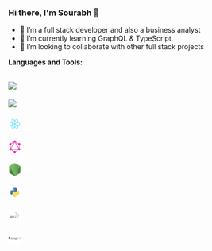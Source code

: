 ### Hi there, I'm Sourabh 👋

- 🔭 I’m a full stack developer and also a business analyst
- 🌱 I’m currently learning GraphQL & TypeScript
- 👯 I’m looking to collaborate with other full stack projects

**Languages and Tools:**

<code>
<img height="26px" src="https://raw.githubusercontent.com/githubexplore80688e429a7d4ef2fca1e82350fe8e3517d3494dtopics/javascript/javascript.png" />
</code>
<code>
<img height="26px" src="https://raw.githubusercontent.com/github/explore80688e429a7d4ef2fca1e82350fe8e3517d3494d/topics/typescript/typescript.png"/>
</code>
<code>
<img height="26px" src="https://raw.githubusercontent.com/github/explore/80688e429a7d4ef2fca1e82350fe8e3517d3494d/topics/react/react.png"/>
</code>
<code>
<img height="26px" src="https://raw.githubusercontent.com/github/explore/5c058a388828bb5fde0bcafd4bc867b5bb3f26pxf3/topics/graphql/graphql.png"/>
</code>
<code>
<img height="26px" src="https://raw.githubusercontent.com/github/explore/80688e429a7d4ef2fca1e82350fe8e3517d3494d/topics/nodejs/nodejs.png"/>
</code>
<code>
<img height="26px" src="https://raw.githubusercontent.com/github/explore/80688e429a7d4ef2fca1e82350fe8e3517d3494d/topics/python/python.png"/>
</code>
<code>
<img height="26px" src="https://raw.githubusercontent.com/github/explore/80688e429a7d4ef2fca1e82350fe8e3517d3494d/topics/mysql/mysql.png"/>
</code>
<code>
<img height="26px" src="https://raw.githubusercontent.com/github/explore/80688e429a7d4ef2fca1e82350fe8e3517d3494d/topics/mongodb/mongodb.png"/>
</code>
